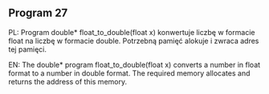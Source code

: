 ## Program 27

PL: Program double* float_to_double(float x) konwertuje liczbę w formacie float na liczbę w formacie double. Potrzebną pamięć alokuje i zwraca adres tej pamięci. 

EN: The double* program float_to_double(float x) converts a number in float format to a number in double format. The required memory allocates and returns the address of this memory. 